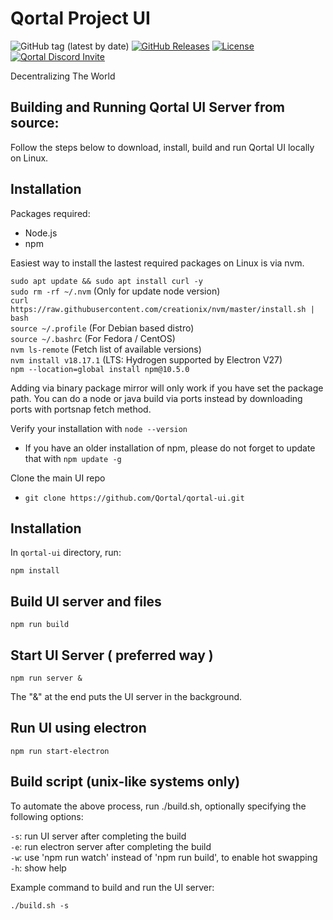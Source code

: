 # Qortal Project UI

![GitHub tag (latest by date)](https://img.shields.io/github/v/tag/Qortal/qortal-ui?label=latest%20version)
[![GitHub Releases](https://img.shields.io/github/downloads/Qortal/qortal-ui/latest/total)](https://github.com/Qortal/qortal-ui/releases/latest)
[![License](https://img.shields.io/badge/license-GPL--3.0-blue)](https://opensource.org/licenses/GPL-3.0)
[![Qortal Discord Invite](https://img.shields.io/discord/745037351163527189?color=%237289DA&label=Chat&logo=discord&logoColor=white)](https://discord.com/invite/54UyhB7)

Decentralizing The World

Building and Running Qortal UI Server from source:
----------------------------------------------------
Follow the steps below to download, install, build and run Qortal UI locally on Linux.


Installation
------------
Packages required:
 - Node.js
 - npm

Easiest way to install the lastest required packages on Linux is via nvm. 

``` sudo apt update && sudo apt install curl -y ``` <br/>
``` sudo rm -rf ~/.nvm ``` (Only for update node version)<br/>
``` curl https://raw.githubusercontent.com/creationix/nvm/master/install.sh | bash ``` <br/>
``` source ~/.profile ``` (For Debian based distro) <br/>
``` source ~/.bashrc ``` (For Fedora / CentOS) <br/>
``` nvm ls-remote ``` (Fetch list of available versions) <br/>
``` nvm install v18.17.1 ```  (LTS: Hydrogen supported by Electron V27) <br/>
``` npm --location=global install npm@10.5.0 ``` <br/>

Adding via binary package mirror will only work if you have set the package path. You can do a node or java build via ports instead by downloading ports with portsnap fetch method.

Verify your installation with ``` node --version ``` <br/>
 - If you have an older installation of npm, please do not forget to update that with ``` npm update -g ```

Clone the main UI repo
 - ``` git clone https://github.com/Qortal/qortal-ui.git ```

Installation
------------------------
In `qortal-ui` directory, run:
```
npm install
```

Build UI server and files
-------------------------
```
npm run build
```

Start UI Server ( preferred way )
---------------
```
npm run server &
```
The "&" at the end puts the UI server in the background.

Run UI using electron
---------------------
```
npm run start-electron
```

Build script (unix-like systems only)
-------------------------------------
To automate the above process, run ./build.sh, optionally specifying the following options:

`-s`: run UI server after completing the build<br />
`-e`: run electron server after completing the build<br />
`-w`: use 'npm run watch' instead of 'npm run build', to enable hot swapping<br />
`-h`: show help<br />

Example command to build and run the UI server:
```
./build.sh -s
```
